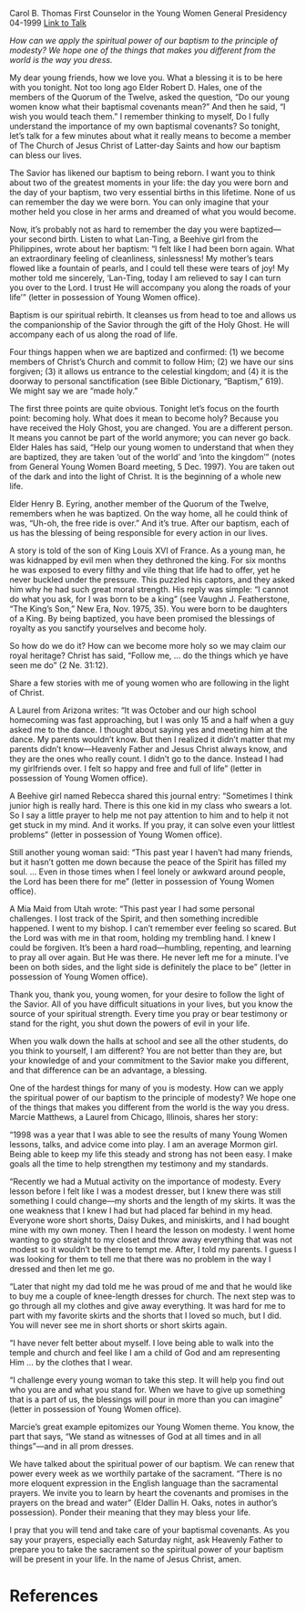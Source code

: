 Carol B. Thomas
First Counselor in the Young Women General Presidency
04-1999
[Link to Talk](https://www.churchofjesuschrist.org/study/general-conference/1999/04/spiritual-power-of-our-baptism?lang=eng)

_How can we apply the spiritual power of our baptism to the principle of modesty? We hope one of the things that makes you different from the world is the way you dress._

My dear young friends, how we love you. What a blessing it is to be here with you tonight. Not too long ago Elder Robert D. Hales, one of the members of the Quorum of the Twelve, asked the question, “Do our young women know what their baptismal covenants mean?” And then he said, “I wish you would teach them.” I remember thinking to myself, Do I fully understand the importance of my own baptismal covenants? So tonight, let’s talk for a few minutes about what it really means to become a member of The Church of Jesus Christ of Latter-day Saints and how our baptism can bless our lives.

The Savior has likened our baptism to being reborn. I want you to think about two of the greatest moments in your life: the day you were born and the day of your baptism, two very essential births in this lifetime. None of us can remember the day we were born. You can only imagine that your mother held you close in her arms and dreamed of what you would become.

Now, it’s probably not as hard to remember the day you were baptized—your second birth. Listen to what Lan-Ting, a Beehive girl from the Philippines, wrote about her baptism: “I felt like I had been born again. What an extraordinary feeling of cleanliness, sinlessness! My mother’s tears flowed like a fountain of pearls, and I could tell these were tears of joy! My mother told me sincerely, ‘Lan-Ting, today I am relieved to say I can turn you over to the Lord. I trust He will accompany you along the roads of your life’” (letter in possession of Young Women office).

Baptism is our spiritual rebirth. It cleanses us from head to toe and allows us the companionship of the Savior through the gift of the Holy Ghost. He will accompany each of us along the road of life.

Four things happen when we are baptized and confirmed: (1) we become members of Christ’s Church and commit to follow Him; (2) we have our sins forgiven; (3) it allows us entrance to the celestial kingdom; and (4) it is the doorway to personal sanctification (see Bible Dictionary, “Baptism,” 619). We might say we are “made holy.”

The first three points are quite obvious. Tonight let’s focus on the fourth point: becoming holy. What does it mean to become holy? Because you have received the Holy Ghost, you are changed. You are a different person. It means you cannot be part of the world anymore; you can never go back. Elder Hales has said, “Help our young women to understand that when they are baptized, they are taken ‘out of the world’ and ‘into the kingdom’” (notes from General Young Women Board meeting, 5 Dec. 1997). You are taken out of the dark and into the light of Christ. It is the beginning of a whole new life.

Elder Henry B. Eyring, another member of the Quorum of the Twelve, remembers when he was baptized. On the way home, all he could think of was, “Uh-oh, the free ride is over.” And it’s true. After our baptism, each of us has the blessing of being responsible for every action in our lives.

A story is told of the son of King Louis XVI of France. As a young man, he was kidnapped by evil men when they dethroned the king. For six months he was exposed to every filthy and vile thing that life had to offer, yet he never buckled under the pressure. This puzzled his captors, and they asked him why he had such great moral strength. His reply was simple: “I cannot do what you ask, for I was born to be a king” (see Vaughn J. Featherstone, “The King’s Son,” New Era, Nov. 1975, 35). You were born to be daughters of a King. By being baptized, you have been promised the blessings of royalty as you sanctify yourselves and become holy.

So how do we do it? How can we become more holy so we may claim our royal heritage? Christ has said, “Follow me, … do the things which ye have seen me do” (2 Ne. 31:12).

Share a few stories with me of young women who are following in the light of Christ.

A Laurel from Arizona writes: “It was October and our high school homecoming was fast approaching, but I was only 15 and a half when a guy asked me to the dance. I thought about saying yes and meeting him at the dance. My parents wouldn’t know. But then I realized it didn’t matter that my parents didn’t know—Heavenly Father and Jesus Christ always know, and they are the ones who really count. I didn’t go to the dance. Instead I had my girlfriends over. I felt so happy and free and full of life” (letter in possession of Young Women office).

A Beehive girl named Rebecca shared this journal entry: “Sometimes I think junior high is really hard. There is this one kid in my class who swears a lot. So I say a little prayer to help me not pay attention to him and to help it not get stuck in my mind. And it works. If you pray, it can solve even your littlest problems” (letter in possession of Young Women office).

Still another young woman said: “This past year I haven’t had many friends, but it hasn’t gotten me down because the peace of the Spirit has filled my soul. … Even in those times when I feel lonely or awkward around people, the Lord has been there for me” (letter in possession of Young Women office).

A Mia Maid from Utah wrote: “This past year I had some personal challenges. I lost track of the Spirit, and then something incredible happened. I went to my bishop. I can’t remember ever feeling so scared. But the Lord was with me in that room, holding my trembling hand. I knew I could be forgiven. It’s been a hard road—humbling, repenting, and learning to pray all over again. But He was there. He never left me for a minute. I’ve been on both sides, and the light side is definitely the place to be” (letter in possession of Young Women office).

Thank you, thank you, young women, for your desire to follow the light of the Savior. All of you have difficult situations in your lives, but you know the source of your spiritual strength. Every time you pray or bear testimony or stand for the right, you shut down the powers of evil in your life.

When you walk down the halls at school and see all the other students, do you think to yourself, I am different? You are not better than they are, but your knowledge of and your commitment to the Savior make you different, and that difference can be an advantage, a blessing.

One of the hardest things for many of you is modesty. How can we apply the spiritual power of our baptism to the principle of modesty? We hope one of the things that makes you different from the world is the way you dress. Marcie Matthews, a Laurel from Chicago, Illinois, shares her story:

“1998 was a year that I was able to see the results of many Young Women lessons, talks, and advice come into play. I am an average Mormon girl. Being able to keep my life this steady and strong has not been easy. I make goals all the time to help strengthen my testimony and my standards.

“Recently we had a Mutual activity on the importance of modesty. Every lesson before I felt like I was a modest dresser, but I knew there was still something I could change—my shorts and the length of my skirts. It was the one weakness that I knew I had but had placed far behind in my head. Everyone wore short shorts, Daisy Dukes, and miniskirts, and I had bought mine with my own money. Then I heard the lesson on modesty. I went home wanting to go straight to my closet and throw away everything that was not modest so it wouldn’t be there to tempt me. After, I told my parents. I guess I was looking for them to tell me that there was no problem in the way I dressed and then let me go.

“Later that night my dad told me he was proud of me and that he would like to buy me a couple of knee-length dresses for church. The next step was to go through all my clothes and give away everything. It was hard for me to part with my favorite skirts and the shorts that I loved so much, but I did. You will never see me in short shorts or short skirts again.

“I have never felt better about myself. I love being able to walk into the temple and church and feel like I am a child of God and am representing Him … by the clothes that I wear.

“I challenge every young woman to take this step. It will help you find out who you are and what you stand for. When we have to give up something that is a part of us, the blessings will pour in more than you can imagine” (letter in possession of Young Women office).

Marcie’s great example epitomizes our Young Women theme. You know, the part that says, “We stand as witnesses of God at all times and in all things”—and in all prom dresses.

We have talked about the spiritual power of our baptism. We can renew that power every week as we worthily partake of the sacrament. “There is no more eloquent expression in the English language than the sacramental prayers. We invite you to learn by heart the covenants and promises in the prayers on the bread and water” (Elder Dallin H. Oaks, notes in author’s possession). Ponder their meaning that they may bless your life.

I pray that you will tend and take care of your baptismal covenants. As you say your prayers, especially each Saturday night, ask Heavenly Father to prepare you to take the sacrament so the spiritual power of your baptism will be present in your life. In the name of Jesus Christ, amen.

# References
